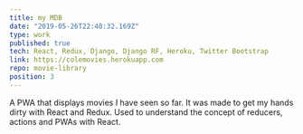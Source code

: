 ```yaml
---
title: my MDB
date: "2019-05-26T22:40:32.169Z"
type: work
published: true
tech: React, Redux, Django, Django RF, Heroku, Twitter Bootstrap
link: https://colemovies.herokuapp.com
repo: movie-library
position: 3
---
```


A PWA that displays movies I have seen so far. It was made to get my hands dirty with React and Redux. Used to understand the concept of reducers, actions and PWAs with React.
